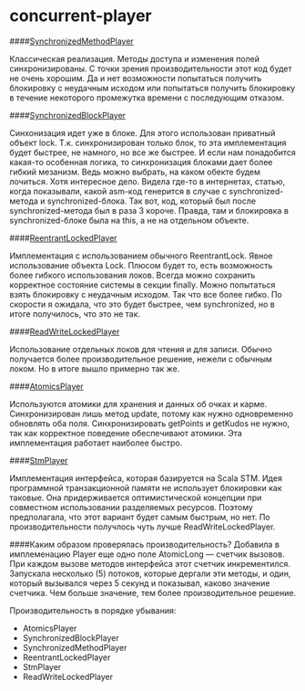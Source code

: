 concurrent-player
=================

####[SynchronizedMethodPlayer](/core/src/main/java/me/sbozhko/test/SynchronizedMethodPlayer.java)

Классическая реализация. Методы доступа и изменения полей синхронизированы. С точки зрения производительности этот код будет не очень хорошим. Да и нет возможности попытаться получить блокировку с неудачным исходом или попытаться получить блокировку в течение некоторого промежутка времени с последующим отказом. 

####[SynchronizedBlockPlayer](/core/src/main/java/me/sbozhko/test/SynchronizedBlockPlayer.java)

Синхонизация идет уже в блоке. Для этого использован приватный объект lock. Т.к. синхронизирован только блок, то эта имплементация будет быстрее, не намного, но все же быстрее. И если нам понадобится какая-то особенная логика, то синхронизация блоками дает более гибкий мезанизм. Ведь можно выбрать, на каком обекте будем лочиться. Хотя интересное дело. Видела где-то в интернетах, статью, когда показывали, какой asm-код генерится в случае с synchronized-метода и synchronized-блока. Так вот, код, который был после synchronized-метода был в раза 3 короче. Правда, там и блокировка в synchronized-блоке была на this, а не на отдельном объекте.

####[ReentrantLockedPlayer](/core/src/main/java/me/sbozhko/test/ReentrantLockedPlayer.java)

Имплементация с использованием обычного ReentrantLock. Явное использование объекта Lock. Плюсом будет то, есть возможность более гибкого использования локов. Всегда можно сохранить корректное состояние системы в секции finally. Можно попытаться взять блокировку с неудачным исходом. Так что все более гибко. По скорости я ожидала, что это будет быстрее, чем synchronized, но в итоге получилось, что это не так.

####[ReadWriteLockedPlayer](/corek/src/main/java/me/sbozhko/test/ReadWriteLockedPlayer.java)

Использование отдельных локов для чтения и для записи. Обычно получается более производительное решение, нежели с обычным локом. Но в итоге вышло примерно так же.

####[AtomicsPlayer](/core/src/main/java/me/sbozhko/test/AtomicsPlayer.java)

Используются атомики для хранения и данных об очках и карме. Синхронизирован лишь метод update, потому как нужно одновременно обновлять оба поля. Синхронизировать getPoints и getKudos не нужно, так как корректное поведение обеспечивают атомики. Эта имплементация работает наиболее быстро.

####[StmPlayer](/core/src/main/java/me/sbozhko/test/StmPlayer.java)

Имплементация интерфейса, которая базируется на Scala STM. Идея программной транзакционной памяти не использует блокировки как таковые. Она придерживается оптимистической концепции при совместном использовании разделяемых ресурсов. Поэтому предполагала, что этот вариант будет самым быстрым, но нет. По производительности получлось чуть лучше ReadWriteLockedPlayer.

####Каким образом проверялась производительность?
Добавила в имплеменацию Player еще одно поле AtomicLong — счетчик вызовов. При каждом вызове методов интерфейса этот счетчик инкрементился. Запускала несколько (5) потоков, которые дергали эти методы, и один, который вызывался через 5 секунд и показывал, каково значение счетчика. Чем больше значение, тем более производительное решение.

Производительность в порядке убывания: 
* AtomicsPlayer
* SynchronizedBlockPlayer
* SynchronizedMethodPlayer
* ReentrantLockedPlayer
* StmPlayer
* ReadWriteLockedPlayer

